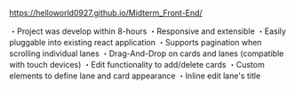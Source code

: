 https://helloworld0927.github.io/Midterm_Front-End/

・Project was develop within 8-hours
・Responsive and extensible
・Easily pluggable into existing react application
・Supports pagination when scrolling individual lanes
・Drag-And-Drop on cards and lanes (compatible with touch devices)
・Edit functionality to add/delete cards
・Custom elements to define lane and card appearance
・Inline edit lane's title
